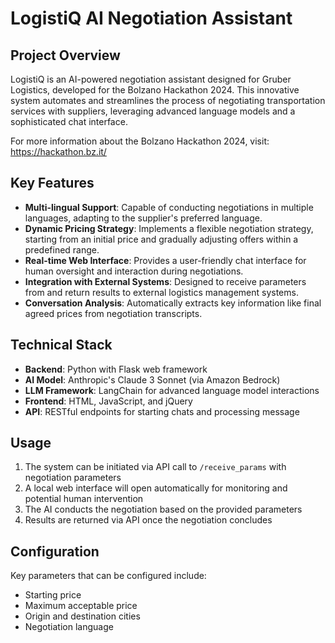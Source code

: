 # LogistiQ AI Negotiation Assistant

## Project Overview

LogistiQ is an AI-powered negotiation assistant designed for Gruber Logistics, developed for the Bolzano Hackathon 2024. This innovative system automates and streamlines the process of negotiating transportation services with suppliers, leveraging advanced language models and a sophisticated chat interface.

For more information about the Bolzano Hackathon 2024, visit: https://hackathon.bz.it/

## Key Features

- **Multi-lingual Support**: Capable of conducting negotiations in multiple languages, adapting to the supplier's preferred language.
- **Dynamic Pricing Strategy**: Implements a flexible negotiation strategy, starting from an initial price and gradually adjusting offers within a predefined range.
- **Real-time Web Interface**: Provides a user-friendly chat interface for human oversight and interaction during negotiations.
- **Integration with External Systems**: Designed to receive parameters from and return results to external logistics management systems.
- **Conversation Analysis**: Automatically extracts key information like final agreed prices from negotiation transcripts.

## Technical Stack

- **Backend**: Python with Flask web framework
- **AI Model**: Anthropic's Claude 3 Sonnet (via Amazon Bedrock)
- **LLM Framework**: LangChain for advanced language model interactions
- **Frontend**: HTML, JavaScript, and jQuery
- **API**: RESTful endpoints for starting chats and processing message

## Usage

1. The system can be initiated via API call to `/receive_params` with negotiation parameters
2. A local web interface will open automatically for monitoring and potential human intervention
3. The AI conducts the negotiation based on the provided parameters
4. Results are returned via API once the negotiation concludes

## Configuration

Key parameters that can be configured include:
- Starting price
- Maximum acceptable price
- Origin and destination cities
- Negotiation language
